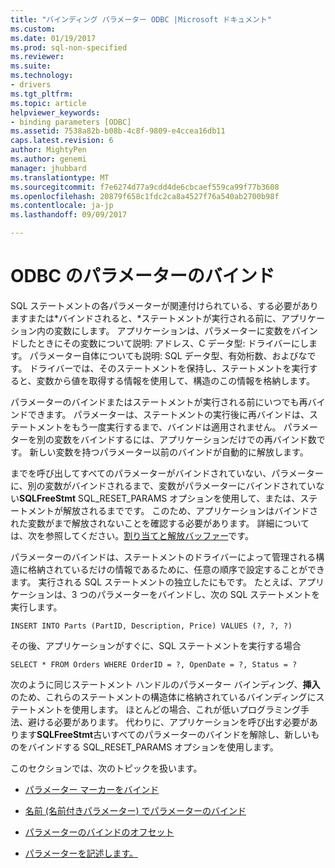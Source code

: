 ```yaml
---
title: "バインディング パラメーター ODBC |Microsoft ドキュメント"
ms.custom: 
ms.date: 01/19/2017
ms.prod: sql-non-specified
ms.reviewer: 
ms.suite: 
ms.technology:
- drivers
ms.tgt_pltfrm: 
ms.topic: article
helpviewer_keywords:
- binding parameters [ODBC]
ms.assetid: 7538a82b-b08b-4c8f-9809-e4ccea16db11
caps.latest.revision: 6
author: MightyPen
ms.author: genemi
manager: jhubbard
ms.translationtype: MT
ms.sourcegitcommit: f7e6274d77a9cdd4de6cbcaef559ca99f77b3608
ms.openlocfilehash: 20879f658c1fdc2ca8a4527f76a540ab2700b98f
ms.contentlocale: ja-jp
ms.lasthandoff: 09/09/2017

---
```

# <a name="binding-parameters-odbc"></a>ODBC のパラメーターのバインド
SQL ステートメントの各パラメーターが関連付けられている、する必要がありますまたは*バインドされると、*ステートメントが実行される前に、アプリケーション内の変数にします。 アプリケーションは、パラメーターに変数をバインドしたときにその変数について説明: アドレス、C データ型: ドライバーにします。 パラメーター自体についても説明: SQL データ型、有効桁数、およびなです。 ドライバーでは、そのステートメントを保持し、ステートメントを実行すると、変数から値を取得する情報を使用して、構造のこの情報を格納します。  
  
 パラメーターのバインドまたはステートメントが実行される前にいつでも再バインドできます。 パラメーターは、ステートメントの実行後に再バインドは、ステートメントをもう一度実行するまで、バインドは適用されません。 パラメーターを別の変数をバインドするには、アプリケーションだけでの再バインド数です。 新しい変数を持つパラメーター以前のバインドが自動的に解放します。  
  
 までを呼び出してすべてのパラメーターがバインドされていない、パラメーターに、別の変数がバインドされるまで、変数がパラメーターにバインドされていない**SQLFreeStmt** SQL_RESET_PARAMS オプションを使用して、または、ステートメントが解放されるまでです。 このため、アプリケーションはバインドされた変数がまで解放されないことを確認する必要があります。 詳細については、次を参照してください。[割り当てと解放バッファー](../../../odbc/reference/develop-app/allocating-and-freeing-buffers.md)です。  
  
 パラメーターのバインドは、ステートメントのドライバーによって管理される構造に格納されているだけの情報であるために、任意の順序で設定することができます。 実行される SQL ステートメントの独立したにもです。 たとえば、アプリケーションは、3 つのパラメーターをバインドし、次の SQL ステートメントを実行します。  
  
```  
INSERT INTO Parts (PartID, Description, Price) VALUES (?, ?, ?)  
```  
  
 その後、アプリケーションがすぐに、SQL ステートメントを実行する場合  
  
```  
SELECT * FROM Orders WHERE OrderID = ?, OpenDate = ?, Status = ?  
```  
  
 次のように同じステートメント ハンドルのパラメーター バインディング、**挿入**のため、これらのステートメントの構造体に格納されているバインディングにステートメントを使用します。 ほとんどの場合、これが低いプログラミング手法、避ける必要があります。 代わりに、アプリケーションを呼び出す必要があります**SQLFreeStmt**古いすべてのパラメーターのバインドを解除し、新しいものをバインドする SQL_RESET_PARAMS オプションを使用します。  
  
 このセクションでは、次のトピックを扱います。  
  
-   [パラメーター マーカーをバインド](../../../odbc/reference/develop-app/binding-parameter-markers.md)  
  
-   [名前 (名前付きパラメーター) でパラメーターのバインド](../../../odbc/reference/develop-app/binding-parameters-by-name-named-parameters.md)  
  
-   [パラメーターのバインドのオフセット](../../../odbc/reference/develop-app/parameter-binding-offsets.md)  
  
-   [パラメーターを記述します。](../../../odbc/reference/develop-app/describing-parameters.md)
